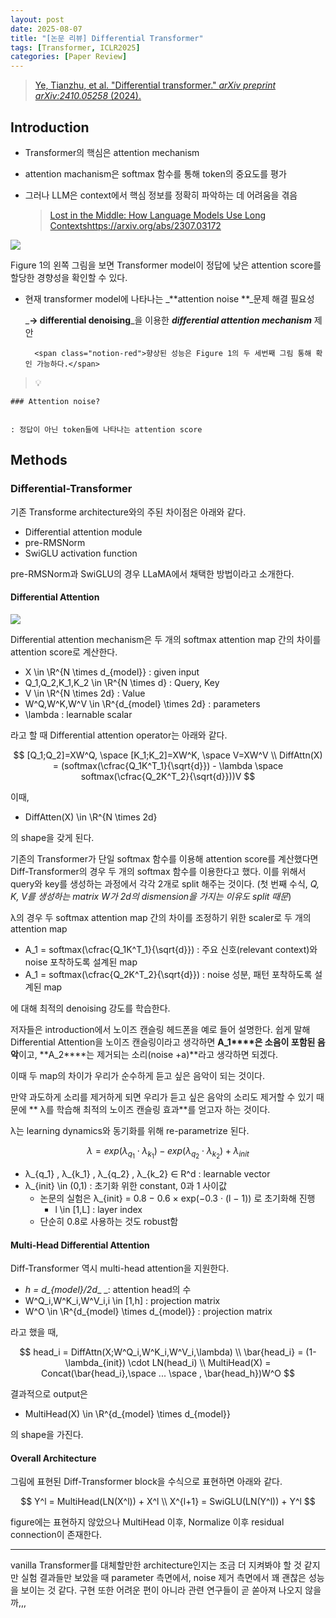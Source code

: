 ```yaml
---
layout: post
date: 2025-08-07
title: "[논문 리뷰] Differential Transformer"
tags: [Transformer, ICLR2025]
categories: [Paper Review]
---
```


> [Ye, Tianzhu, et al. "Differential transformer." ](https://arxiv.org/abs/2410.05258)[_arXiv preprint arXiv:2410.05258_](https://arxiv.org/abs/2410.05258)[ (2024).](https://arxiv.org/abs/2410.05258)



## Introduction

- Transformer의 핵심은 attention mechanism
- attention machanism은 softmax 함수를 통해 token의 중요도를 평가
- 그러나 LLM은 context에서 핵심 정보를 정확히 파악하는 데 어려움을 겪음

	> [Lost in the Middle: How Language Models Use Long Contextshttps://arxiv.org/abs/2307.03172](https://arxiv.org/abs/2307.03172)


![](https://prod-files-secure.s3.us-west-2.amazonaws.com/542b861c-36a8-4051-84e5-8804b6728dba/9083ea56-691a-4752-ae26-47f403431ac8/image.png?X-Amz-Algorithm=AWS4-HMAC-SHA256&X-Amz-Content-Sha256=UNSIGNED-PAYLOAD&X-Amz-Credential=ASIAZI2LB466ZDVSAODZ%2F20250920%2Fus-west-2%2Fs3%2Faws4_request&X-Amz-Date=20250920T080114Z&X-Amz-Expires=3600&X-Amz-Security-Token=IQoJb3JpZ2luX2VjEG8aCXVzLXdlc3QtMiJHMEUCIEOpj7IHLG3%2BU2hQeU79AUqlS8MYrJjwCEizadGvKETRAiEAmpGXVW6QgVpH83p%2BPObFR6QUM%2FsIrOo4kOYycD03X%2BQqiAQI6P%2F%2F%2F%2F%2F%2F%2F%2F%2F%2FARAAGgw2Mzc0MjMxODM4MDUiDLXjWAX7szyRXwma2ircA9pjVDgNdvLte4zi06L%2FZOXtMS7%2BbwbqTE4wLJmmOO82VWA5dlMuSAmxU2nkvOSEKHO8d4pD38EaQ0Q6Z00A3q0YiXjxruZJu61xS3NN4m17TWVQLk001H4GReUIcBS6i3WqxiFHeOIss68W57g5BjZBP8y0BmBZ1ulrYkX2w%2BE37FvftlUzs1xT0GMYLlyOa8Ret6HcsdF6jJgsF%2FZ6jnkcsVL7gC2%2BD132KIzuZS5u3YJ8J3%2Fqmxs6lHBEOmAhuZXItSFVaM3tajkIu9keuwv05GcSvzdl%2FCzf8wVD2BI672%2BTrgELICuVsf8UKbEuR3z57KbZUdLmigt03LSz8GGb0EuSIkLQTk%2FQxh3DhRX8Ay%2B2K4saAzmtIxom9vgy46skniVUSSTqzW54NeO%2BJ4%2FPdKzJz8oh%2F4eEWWmj9Asa6taVGSNWSVRZaPcq6fsrVcYcqDkH0b7le%2BwQEJuQmwYbar2S4Xn%2FCnCy9QQwUroHUxYBMVTGDcvZFJ0tDkbumVPqjBTsLb%2Bf7Dbp27JbpF7af%2F18fj%2Fd3s5894M3dXYgwvlEEnyybeTeR7tIr61wbMgdn6ngm%2FTSmzdsUXlZTt6%2FlnG83IGroPRgXOk3T89PgjQh65MvAEZLsgNmMNSkucYGOqUBUsXcTuSGO%2BI6Xh8RcABIBo6yYBf6egQbBv2j4Pp3jFTjOc76ems85oGWeXUuOeWTWSpDum2qf9Rlfp%2FeBiP2bdZdsyGeHSm22t96KJlOIiKlTmX8xqrRoNDuWzfCjyV1noKEdE6oCO1Cak5sVfin8kEFB%2FRGUwwIRIVWP6pgzoLYj19r%2BmqLiOsOJDCxnthJJT%2Fx0fpEUhGSClQIa7hXPBJ4iLAB&X-Amz-Signature=70ea2a4b2caf478d2034decc63080c7b572f4472b758c65e2e7ce9a82259e253&X-Amz-SignedHeaders=host&x-amz-checksum-mode=ENABLED&x-id=GetObject)


Figure 1의 왼쪽 그림을 보면 Transformer model이 정답에 낮은 attention score를 할당한 경향성을 확인할 수 있다.

- 현재 transformer model에 나타나는 _**attention noise **_문제 해결 필요성

	_**→ differential denoising**_을 이용한 _**differential attention mechanism**_ 제안


		<span class="notion-red">향상된 성능은 Figure 1의 두 세번째 그림 통해 확인 가능하다.</span>


> 💡 


	### Attention noise?


	: 정답이 아닌 token들에 나타나는 attention score



## Methods



### Differential-Transformer


기존 Transforme architecture와의 주된 차이점은 아래와 같다.

- Differential attention module
- pre-RMSNorm
- SwiGLU activation function

pre-RMSNorm과 SwiGLU의 경우 LLaMA에서 채택한 방법이라고 소개한다.



#### Differential Attention


![](https://prod-files-secure.s3.us-west-2.amazonaws.com/542b861c-36a8-4051-84e5-8804b6728dba/116d70b2-1963-4810-9167-f4c7d8a06e8f/image.png?X-Amz-Algorithm=AWS4-HMAC-SHA256&X-Amz-Content-Sha256=UNSIGNED-PAYLOAD&X-Amz-Credential=ASIAZI2LB466ZDVSAODZ%2F20250920%2Fus-west-2%2Fs3%2Faws4_request&X-Amz-Date=20250920T080114Z&X-Amz-Expires=3600&X-Amz-Security-Token=IQoJb3JpZ2luX2VjEG8aCXVzLXdlc3QtMiJHMEUCIEOpj7IHLG3%2BU2hQeU79AUqlS8MYrJjwCEizadGvKETRAiEAmpGXVW6QgVpH83p%2BPObFR6QUM%2FsIrOo4kOYycD03X%2BQqiAQI6P%2F%2F%2F%2F%2F%2F%2F%2F%2F%2FARAAGgw2Mzc0MjMxODM4MDUiDLXjWAX7szyRXwma2ircA9pjVDgNdvLte4zi06L%2FZOXtMS7%2BbwbqTE4wLJmmOO82VWA5dlMuSAmxU2nkvOSEKHO8d4pD38EaQ0Q6Z00A3q0YiXjxruZJu61xS3NN4m17TWVQLk001H4GReUIcBS6i3WqxiFHeOIss68W57g5BjZBP8y0BmBZ1ulrYkX2w%2BE37FvftlUzs1xT0GMYLlyOa8Ret6HcsdF6jJgsF%2FZ6jnkcsVL7gC2%2BD132KIzuZS5u3YJ8J3%2Fqmxs6lHBEOmAhuZXItSFVaM3tajkIu9keuwv05GcSvzdl%2FCzf8wVD2BI672%2BTrgELICuVsf8UKbEuR3z57KbZUdLmigt03LSz8GGb0EuSIkLQTk%2FQxh3DhRX8Ay%2B2K4saAzmtIxom9vgy46skniVUSSTqzW54NeO%2BJ4%2FPdKzJz8oh%2F4eEWWmj9Asa6taVGSNWSVRZaPcq6fsrVcYcqDkH0b7le%2BwQEJuQmwYbar2S4Xn%2FCnCy9QQwUroHUxYBMVTGDcvZFJ0tDkbumVPqjBTsLb%2Bf7Dbp27JbpF7af%2F18fj%2Fd3s5894M3dXYgwvlEEnyybeTeR7tIr61wbMgdn6ngm%2FTSmzdsUXlZTt6%2FlnG83IGroPRgXOk3T89PgjQh65MvAEZLsgNmMNSkucYGOqUBUsXcTuSGO%2BI6Xh8RcABIBo6yYBf6egQbBv2j4Pp3jFTjOc76ems85oGWeXUuOeWTWSpDum2qf9Rlfp%2FeBiP2bdZdsyGeHSm22t96KJlOIiKlTmX8xqrRoNDuWzfCjyV1noKEdE6oCO1Cak5sVfin8kEFB%2FRGUwwIRIVWP6pgzoLYj19r%2BmqLiOsOJDCxnthJJT%2Fx0fpEUhGSClQIa7hXPBJ4iLAB&X-Amz-Signature=a41eb1a6ca0a16b774d18707b19cfa121ba36ea12722ce5fbff8b3ea22fb237f&X-Amz-SignedHeaders=host&x-amz-checksum-mode=ENABLED&x-id=GetObject)


Differential attention mechanism은 두 개의 softmax attention map 간의 차이를 attention score로 계산한다.

- X \in \R^{N \times d\_{model}} : given input
- Q\_1,Q\_2,K\_1,K\_2 \in \R^{N \times d} : Query, Key
- V \in \R^{N \times 2d} : Value
- W^Q,W^K,W^V \in \R^{d\_{model} \times 2d} : parameters
- \lambda : learnable scalar

라고 할 때 Differential attention operator는 아래와 같다.


$$
[Q_1;Q_2]=XW^Q, \space [K_1;K_2]=XW^K, \space V=XW^V \\
DiffAttn(X) = (softmax(\cfrac{Q_1K^T_1}{\sqrt{d}}) - \lambda \space softmax(\cfrac{Q_2K^T_2}{\sqrt{d}}))V
$$


이때,

- DiffAtten(X) \in \R^{N \times 2d}

의 shape을 갖게 된다.


기존의 Transformer가 단일 softmax 함수를 이용해 attention score를 계산했다면 Diff-Transformer의 경우 두 개의 softmax 함수를 이용한다고 했다. 이를 위해서 query와 key를 생성하는 과정에서 각각 2개로 split 해주는 것이다. <span class="notion-red">(첫 번째 수식, </span><span class="notion-red">_Q, K, V를 생성하는 matrix W가 2d의 dismension을 가지는 이유도 split 때문_</span><span class="notion-red">)</span>


 λ의 경우 두 softmax attention map 간의 차이를 조정하기 위한 scaler로 두 개의 attention map

- A\_1 = softmax(\cfrac{Q\_1K^T\_1}{\sqrt{d}}) : 주요 신호(relevant context)와 noise 포착하도록 설계된 map
- A\_1 = softmax(\cfrac{Q\_2K^T\_2}{\sqrt{d}}) : noise 성분, 패턴 포착하도록 설계된 map 

에 대해 최적의 denoising 강도를 학습한다.


저자들은 introduction에서 노이즈 캔슬링 헤드폰을 예로 들어 설명한다. 쉽게 말해 Differential Attention을 노이즈 캔슬링이라고 생각하면 **A\_1****은 소음이 포함된 음악**이고, **A\_2****는 제거되는 소리(noise +a)**라고 생각하면 되겠다. 


이때 두 map의 차이가 우리가 순수하게 듣고 싶은 음악이 되는 것이다. 


만약 과도하게 소리를 제거하게 되면 우리가 듣고 싶은 음악의 소리도 제거할 수 있기 때문에 ** λ를 학습해 최적의 노이즈 캔슬링 효과**를 얻고자 하는 것이다.


λ는 learning dynamics와 동기화를 위해 re-parametrize 된다.


$$
\lambda = exp(\lambda_{q_1} \cdot \lambda_{k_1}) - exp(\lambda_{q_2} \cdot \lambda_{k_2}) + \lambda_{init}
$$

- λ\_{q\_1} , λ\_{k\_1} , λ\_{q\_2} , λ\_{k\_2} ∈ R^d : learnable vector
- λ\_{init} \in (0,1) : 초기화 위한 constant, 0과 1 사이값
	- 논문의 실험은 λ\_{init} = 0.8 − 0.6 × exp(−0.3 · (l − 1)) 로 초기화해 진행
		- l \in [1,L] : layer index
	- 단순히 0.8로 사용하는 것도 robust함


#### **Multi-Head Differential Attention**


Diff-Transformer 역시 multi-head attention을 지원한다.

- _h = d\_{model}/2d__ _: attention head의 수
- W^Q\_i,W^K\_i,W^V\_i,i \in [1,h] : projection matrix
- W^O \in \R^{d\_{model} \times d\_{model}} : projection matrix

라고 했을 때,


$$
head_i = DiffAttn(X;W^Q_i,W^K_i,W^V_i,\lambda) \\
\bar{head_i} = (1-\lambda_{init}) \cdot LN(head_i) \\
MultiHead(X) = Concat(\bar{head_i},\space ... \space , \bar{head_h})W^O
$$


결과적으로 output은

- MultiHead(X) \in \R^{d\_{model} \times d\_{model}}

의 shape을 가진다.



#### Overall Architecture


그림에 표현된 Diff-Transformer block을 수식으로 표현하면 아래와 같다.


$$
Y^l = MultiHead(LN(X^l)) + X^l \\
X^{l+1} = SwiGLU(LN(Y^l)) + Y^l
$$


figure에는 표현하지 않았으나 MultiHead 이후, Normalize 이후 residual connection이 존재한다.


---


vanilla Transformer를 대체할만한 architecture인지는 조금 더 지켜봐야 할 것 같지만 실험 결과들만 보았을 때 parameter 측면에서, noise 제거 측면에서 꽤 괜찮은 성능을 보이는 것 같다. 구현 또한 어려운 편이 아니라 관련 연구들이 곧 쏟아져 나오지 않을까,,,

